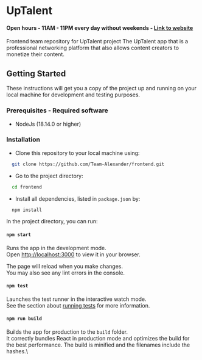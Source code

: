 # UpTalent
#### Open hours - 11AM - 11PM every day without weekends - [Link to website](18.156.56.85:8083)

Frontend team repository for UpTalent project
The UpTalent app that is a professional networking platform that also allows content creators to monetize their content.

## Getting Started

These instructions will get you a copy of the project up and running on your local machine for development and testing purposes. 

### Prerequisites - Required software
* NodeJs (18.14.0 or higher)

### Installation

- Clone this repository to your local machine using:

```bash
  git clone https://github.com/Team-Alexander/frontend.git
```

- Go to the project directory:

```bash
  cd frontend
```

- Install all dependencies, listed in `package.json` by:

```bash
  npm install
```

In the project directory, you can run:

#### `npm start`

Runs the app in the development mode.\
Open [http://localhost:3000](http://localhost:3000) to view it in your browser.

The page will reload when you make changes.\
You may also see any lint errors in the console.

#### `npm test`

Launches the test runner in the interactive watch mode.\
See the section about [running tests](https://facebook.github.io/create-react-app/docs/running-tests) for more information.

#### `npm run build`

Builds the app for production to the `build` folder.\
It correctly bundles React in production mode and optimizes the build for the best performance.
The build is minified and the filenames include the hashes.\

